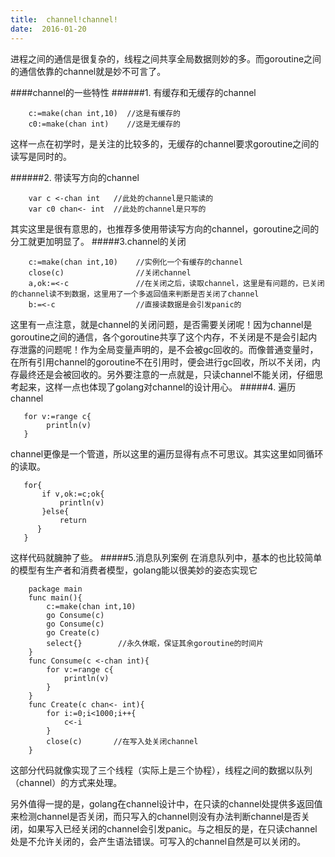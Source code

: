 ```yaml
---
title:  channel!channel!
date:  2016-01-20
---
```

进程之间的通信是很复杂的，线程之间共享全局数据则妙的多。而goroutine之间的通信依靠的channel就是妙不可言了。

####channel的一些特性
######1. 有缓存和无缓存的channel
```
    c:=make(chan int,10)  //这是有缓存的
    c0:=make(chan int)    //这是无缓存的
```
这样一点在初学时，是关注的比较多的，无缓存的channel要求goroutine之间的读写是同时的。

######2. 带读写方向的channel
```
    var c <-chan int   //此处的channel是只能读的
    var c0 chan<- int  //此处的channel是只写的
```
其实这里是很有意思的，也推荐多使用带读写方向的channel，goroutine之间的分工就更加明显了。
#####3.channel的关闭
```
    c:=make(chan int,10)    //实例化一个有缓存的channel
    close(c)                //关闭channel
    a,ok:=<-c               //在关闭之后，读取channel，这里是有问题的，已关闭的channel读不到数据，这里用了一个多返回值来判断是否关闭了channel
    b:=<-c                  //直接读数据是会引发panic的
```
这里有一点注意，就是channel的关闭问题，是否需要关闭呢！因为channel是goroutine之间的通信，各个goroutine共享了这个内存，不关闭是不是会引起内存泄露的问题呢！作为全局变量声明的，是不会被gc回收的。而像普通变量时，在所有引用channel的goroutine不在引用时，便会进行gc回收，所以不关闭，内存最终还是会被回收的。另外要注意的一点就是，只读channel不能关闭，仔细思考起来，这样一点也体现了golang对channel的设计用心。
#####4. 遍历channel
```
   for v:=range c{
        println(v)
   } 
```
channel更像是一个管道，所以这里的遍历显得有点不可思议。其实这里如同循环的读取。
```
   for{
       if v,ok:=c;ok{
           println(v)
       }else{
           return
      }
   }
```
这样代码就臃肿了些。
#####5.消息队列案例
在消息队列中，基本的也比较简单的模型有生产者和消费者模型，golang能以很美妙的姿态实现它
```
    package main
    func main(){
        c:=make(chan int,10)
        go Consume(c)
        go Consume(c)
        go Create(c)    
        select{}        //永久休眠，保证其余goroutine的时间片
    }
    func Consume(c <-chan int){
        for v:=range c{
            println(v)
        }
    }
    func Create(c chan<- int){
        for i:=0;i<1000;i++{
            c<-i
        }
        close(c)       //在写入处关闭channel
    }
```
这部分代码就像实现了三个线程（实际上是三个协程），线程之间的数据以队列（channel）的方式来处理。

另外值得一提的是，golang在channel设计中，在只读的channel处提供多返回值来检测channel是否关闭，而只写入的channel则没有办法判断channel是否关闭，如果写入已经关闭的channel会引发panic。与之相反的是，在只读channel处是不允许关闭的，会产生语法错误。可写入的channel自然是可以关闭的。

